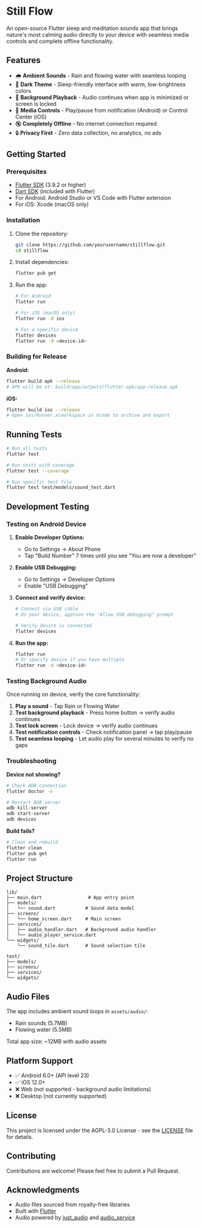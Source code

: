 # Still Flow

An open-source Flutter sleep and meditation sounds app that brings nature's most calming audio directly to your device with seamless media controls and complete offline functionality.

## Features

- 🌧️ **Ambient Sounds** - Rain and flowing water with seamless looping
- 🌙 **Dark Theme** - Sleep-friendly interface with warm, low-brightness colors
- 🔄 **Background Playback** - Audio continues when app is minimized or screen is locked
- 📱 **Media Controls** - Play/pause from notification (Android) or Control Center (iOS)
- 🔇 **Completely Offline** - No internet connection required
- 🔒 **Privacy First** - Zero data collection, no analytics, no ads

## Getting Started

### Prerequisites

- [Flutter SDK](https://flutter.dev/docs/get-started/install) (3.9.2 or higher)
- [Dart SDK](https://dart.dev/get-dart) (included with Flutter)
- For Android: Android Studio or VS Code with Flutter extension
- For iOS: Xcode (macOS only)

### Installation

1. Clone the repository:
   ```bash
   git clone https://github.com/yourusername/stillflow.git
   cd stillflow
   ```

2. Install dependencies:
   ```bash
   flutter pub get
   ```

3. Run the app:
   ```bash
   # For Android
   flutter run

   # For iOS (macOS only)
   flutter run -d ios

   # For a specific device
   flutter devices
   flutter run -d <device-id>
   ```

### Building for Release

**Android:**
```bash
flutter build apk --release
# APK will be at: build/app/outputs/flutter-apk/app-release.apk
```

**iOS:**
```bash
flutter build ios --release
# Open ios/Runner.xcworkspace in Xcode to archive and export
```

## Running Tests

```bash
# Run all tests
flutter test

# Run tests with coverage
flutter test --coverage

# Run specific test file
flutter test test/models/sound_test.dart
```

## Development Testing

### Testing on Android Device

1. **Enable Developer Options:**
   - Go to Settings → About Phone
   - Tap "Build Number" 7 times until you see "You are now a developer"

2. **Enable USB Debugging:**
   - Go to Settings → Developer Options
   - Enable "USB Debugging"

3. **Connect and verify device:**
   ```bash
   # Connect via USB cable
   # On your device, approve the "Allow USB debugging" prompt

   # Verify device is connected
   flutter devices
   ```

4. **Run the app:**
   ```bash
   flutter run
   # Or specify device if you have multiple
   flutter run -d <device-id>
   ```

### Testing Background Audio

Once running on device, verify the core functionality:

1. **Play a sound** - Tap Rain or Flowing Water
2. **Test background playback** - Press home button → verify audio continues
3. **Test lock screen** - Lock device → verify audio continues
4. **Test notification controls** - Check notification panel → tap play/pause
5. **Test seamless looping** - Let audio play for several minutes to verify no gaps

### Troubleshooting

**Device not showing?**
```bash
# Check ADB connection
flutter doctor -v

# Restart ADB server
adb kill-server
adb start-server
adb devices
```

**Build fails?**
```bash
# Clean and rebuild
flutter clean
flutter pub get
flutter run
```

## Project Structure

```
lib/
├── main.dart                 # App entry point
├── models/
│   └── sound.dart           # Sound data model
├── screens/
│   └── home_screen.dart     # Main screen
├── services/
│   ├── audio_handler.dart   # Background audio handler
│   └── audio_player_service.dart
└── widgets/
    └── sound_tile.dart      # Sound selection tile

test/
├── models/
├── screens/
├── services/
└── widgets/
```

## Audio Files

The app includes ambient sound loops in `assets/audio/`:
- Rain sounds (5.7MB)
- Flowing water (5.5MB)

Total app size: ~12MB with audio assets

## Platform Support

- ✅ Android 6.0+ (API level 23)
- ✅ iOS 12.0+
- ❌ Web (not supported - background audio limitations)
- ❌ Desktop (not currently supported)

## License

This project is licensed under the AGPL-3.0 License - see the [LICENSE](LICENSE.txt) file for details.

## Contributing

Contributions are welcome! Please feel free to submit a Pull Request.

## Acknowledgments

- Audio files sourced from royalty-free libraries
- Built with [Flutter](https://flutter.dev)
- Audio powered by [just_audio](https://pub.dev/packages/just_audio) and [audio_service](https://pub.dev/packages/audio_service)
